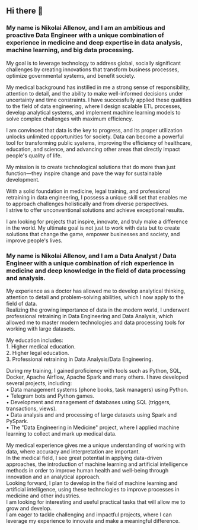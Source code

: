 ## Hi there 👋

<!--
**NickAllenov-DE/NickAllenov-DE** is a ✨ _special_ ✨ repository because its `README.md` (this file) appears on your GitHub profile.

Here are some ideas to get you started:

- 🔭 I’m currently working on ...
- 🌱 I’m currently learning ...
- 👯 I’m looking to collaborate on ...
- 🤔 I’m looking for help with ...
- 💬 Ask me about ...
- 📫 How to reach me: ...
- 😄 Pronouns: ...
- ⚡ Fun fact: ...
-->

### My name is Nikolai Allenov, and I am an ambitious and proactive Data Engineer with a unique combination of experience in medicine and deep expertise in data analysis, machine learning, and big data processing.  
My goal is to leverage technology to address global, socially significant challenges by creating innovations that transform business processes, optimize governmental systems, and benefit society.  

My medical background has instilled in me a strong sense of responsibility, attention to detail, and the ability to make well-informed decisions under uncertainty and time constraints. I have successfully applied these qualities to the field of data engineering, where I design scalable ETL processes, develop analytical systems, and implement machine learning models to solve complex challenges with maximum efficiency.  

I am convinced that data is the key to progress, and its proper utilization unlocks unlimited opportunities for society. Data can become a powerful tool for transforming public systems, improving the efficiency of healthcare, education, and science, and advancing other areas that directly impact people's quality of life.  

My mission is to create technological solutions that do more than just function—they inspire change and pave the way for sustainable development.  

With a solid foundation in medicine, legal training, and professional retraining in data engineering, I possess a unique skill set that enables me to approach challenges holistically and from diverse perspectives.  
I strive to offer unconventional solutions and achieve exceptional results.  

I am looking for projects that inspire, innovate, and truly make a difference in the world. My ultimate goal is not just to work with data but to create solutions that change the game, empower businesses and society, and improve people's lives.

### My name is Nikolai Allenov, and I am a Data Analyst / Data Engineer with a unique combination of rich experience in medicine and deep knowledge in the field of data processing and analysis.  
My experience as a doctor has allowed me to develop analytical thinking, attention to detail and problem-solving abilities, which I now apply to the field of data.  
Realizing the growing importance of data in the modern world, I underwent professional retraining in Data Engineering and Data Analysis, which allowed me to master modern technologies and data processing tools for working with large datasets.  

My education includes:  
    1. Higher medical education.  
    2. Higher legal education.  
    3. Professional retraining in Data Analysis/Data Engineering.  
    
During my training, I gained proficiency with tools such as Python, SQL, Docker, Apache Airflow, Apache Spark and many others. I have developed several projects, including:  
    • Data management systems (phone books, task managers) using Python.  
    • Telegram bots and Python games.  
    • Development and management of databases using SQL (triggers, transactions, views).  
    • Data analysis and and processing of large datasets using Spark and PySpark.  
    • The "Data Engineering in Medicine" project, where I applied machine learning to collect and mark up medical data.   

My medical experience gives me a unique understanding of working with data, where accuracy and interpretation are important.  
In the medical field, I see great potential in applying data-driven approaches, the introduction of machine learning and artificial intelligence methods in order to improve human health and well-being through innovation and an analytical approach.  
Looking forward, I plan to develop in the field of machine learning and artificial intelligence, using these technologies to improve processes in medicine and other industries.  
I am looking for interesting and useful practical tasks that will allow me to grow and develop.  
I am eager to tackle challenging and impactful projects, where I can leverage my experience to innovate and make a meaningful difference.
